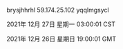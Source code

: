 brysjhhrhl 59.174.25.102 yqqlmgsycl

2021年 12月 27日 星期一 03:00:01 CST

2021年 12月 26日 星期日 19:00:01 GMT
